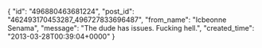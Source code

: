  {
   "id": "496880463681224",
   "post_id": "462493170453287_496727833696487",
   "from_name": "Icbeonne Senama",
   "message": "The dude has issues. Fucking hell.",
   "created_time": "2013-03-28T00:39:04+0000"
 }
